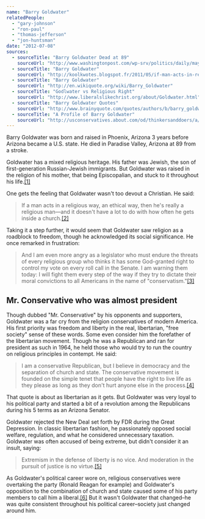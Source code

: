 ```yaml
---
name: "Barry Goldwater"
relatedPeople:
  - "gary-johnson"
  - "ron-paul"
  - "thomas-jefferson"
  - "jon-huntsman"
date: "2012-07-08"
sources:
  - sourceTitle: "Barry Goldwater Dead at 89"
    sourceUrl: "http://www.washingtonpost.com/wp-srv/politics/daily/may98/goldwater30.htm"
  - sourceTitle: "Barry Goldwater"
    sourceUrl: "http://koolkwotes.blogspot.fr/2011/05/if-man-acts-in-religious-way-ethical.html"
  - sourceTitle: "Barry Goldwater"
    sourceUrl: "http://en.wikiquote.org/wiki/Barry_Goldwater"
  - sourceTitle: "Godlwater vs Religious Right"
    sourceUrl: "http://www.liberalslikechrist.org/about/Goldwater.html"
  - sourceTitle: "Barry Goldwater Quotes"
    sourceUrl: "http://www.brainyquote.com/quotes/authors/b/barry_goldwater.html"
  - sourceTitle: "A Profile of Barry Goldwater"
    sourceUrl: "http://usconservatives.about.com/od/thinkersanddoers/a/Goldwater.htm"
---
```


Barry Goldwater was born and raised in Phoenix, Arizona 3 years before Arizona became a U.S. state. He died in Paradise Valley, Arizona at 89 from a stroke.

Goldwater has a mixed religious heritage. His father was Jewish, the son of first-generation Russian-Jewish immigrants. But Goldwater was raised in the religion of his mother, that being Episcopalian, and stuck to it throughout his life.<a class="source-citation" href="http://www.washingtonpost.com/wp-srv/politics/daily/may98/goldwater30.htm" title="Barry Goldwater Dead at 89">[1]</a>

One gets the feeling that Goldwater wasn't too devout a Christian. He said:

>If a man acts in a religious way, an ethical way, then he's really a religious man—and it doesn't have a lot to do with how often he gets inside a church.<a class="source-citation" href="http://koolkwotes.blogspot.fr/2011/05/if-man-acts-in-religious-way-ethical.html" title="Barry Goldwater">[2]</a>

Taking it a step further, it would seem that Goldwater saw religion as a roadblock to freedom, though he acknowledged its social significance. He once remarked in frustration:

>And I am even more angry as a legislator who must endure the threats of every religious group who thinks it has some God-granted right to control my vote on every roll call in the Senate. I am warning them today: I will fight them every step of the way if they try to dictate their moral convictions to all Americans in the name of "conservatism."<a class="source-citation" href="http://en.wikiquote.org/wiki/Barry_Goldwater" title="Barry Goldwater">[3]</a>

## Mr. Conservative who was almost president

Though dubbed "Mr. Conservative" by his opponents and supporters, Goldwater was a far cry from the religion conservatives of modern America. His first priority was freedom and liberty in the real, libertarian, "free society" sense of these words. Some even consider him the forefather of the libertarian movement. Though he was a Republican and ran for president as such in 1964, he held those who would try to run the country on religious principles in contempt. He said:

>I am a conservative Republican, but I believe in democracy and the separation of church and state. The conservative movement is founded on the simple tenet that people have the right to live life as they please as long as they don't hurt anyone else in the process.<a class="source-citation" href="http://www.liberalslikechrist.org/about/Goldwater.html" title="Godlwater vs Religious Right">[4]</a>

That quote is about as libertarian as it gets. But Goldwater was very loyal to his political party and started a bit of a revolution among the Republicans during his 5 terms as an Arizona Senator.

Goldwater rejected the New Deal set forth by FDR during the Great Depression. In classic libertarian fashion, he passionately opposed social welfare, regulation, and what he considered unnecessary taxation. Goldwater was often accused of being extreme, but didn't consider it an insult, saying:

>Extremism in the defense of liberty is no vice. And moderation in the pursuit of justice is no virtue.<a class="source-citation" href="http://www.brainyquote.com/quotes/authors/b/barry_goldwater.html" title="Barry Goldwater Quotes">[5]</a>

As Goldwater's political career wore on, religious conservatives were overtaking the party (Ronald Reagan for example) and Goldwater's opposition to the combination of church and state caused some of his party members to call him a liberal.<a class="source-citation" href="http://usconservatives.about.com/od/thinkersanddoers/a/Goldwater.htm" title="A Profile of Barry Goldwater">[6]</a> But it wasn't Goldwater that changed–he was quite consistent throughout his political career–society just changed around him.